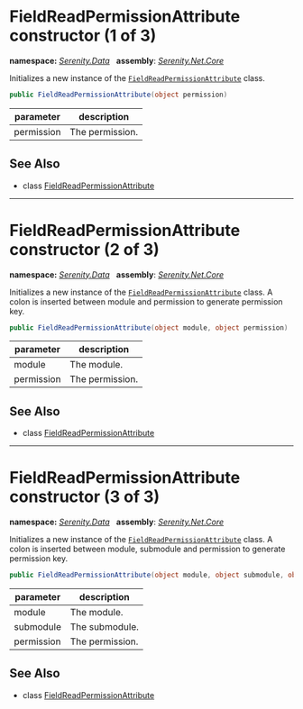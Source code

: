 # FieldReadPermissionAttribute constructor (1 of 3)
**namespace:** *[Serenity.Data](../../README.md#serenity.data-namespace)*   **assembly**: *[Serenity.Net.Core](../../README.md)*

Initializes a new instance of the [`FieldReadPermissionAttribute`](../FieldReadPermissionAttribute.md) class.

```csharp
public FieldReadPermissionAttribute(object permission)
```

| parameter | description |
| --- | --- |
| permission | The permission. |

## See Also

* class [FieldReadPermissionAttribute](../FieldReadPermissionAttribute.md)

---

# FieldReadPermissionAttribute constructor (2 of 3)
**namespace:** *[Serenity.Data](../../README.md#serenity.data-namespace)*   **assembly**: *[Serenity.Net.Core](../../README.md)*

Initializes a new instance of the [`FieldReadPermissionAttribute`](../FieldReadPermissionAttribute.md) class. A colon is inserted between module and permission to generate permission key.

```csharp
public FieldReadPermissionAttribute(object module, object permission)
```

| parameter | description |
| --- | --- |
| module | The module. |
| permission | The permission. |

## See Also

* class [FieldReadPermissionAttribute](../FieldReadPermissionAttribute.md)

---

# FieldReadPermissionAttribute constructor (3 of 3)
**namespace:** *[Serenity.Data](../../README.md#serenity.data-namespace)*   **assembly**: *[Serenity.Net.Core](../../README.md)*

Initializes a new instance of the [`FieldReadPermissionAttribute`](../FieldReadPermissionAttribute.md) class. A colon is inserted between module, submodule and permission to generate permission key.

```csharp
public FieldReadPermissionAttribute(object module, object submodule, object permission)
```

| parameter | description |
| --- | --- |
| module | The module. |
| submodule | The submodule. |
| permission | The permission. |

## See Also

* class [FieldReadPermissionAttribute](../FieldReadPermissionAttribute.md)